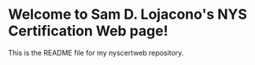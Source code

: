 # Welcome to Sam D. Lojacono's NYS Certification Web page!

This is the README file for my nyscertweb repository.

